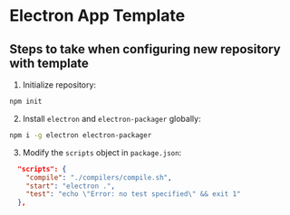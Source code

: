 # Electron App Template

## Steps to take when configuring new repository with template

1. Initialize repository:

```bash
npm init
```

2. Install `electron` and `electron-packager` globally:

```bash
npm i -g electron electron-packager
```

3. Modify the `scripts` object in `package.json`:

```json
  "scripts": {
    "compile": "./compilers/compile.sh",
    "start": "electron .",
    "test": "echo \"Error: no test specified\" && exit 1"
  },
```
